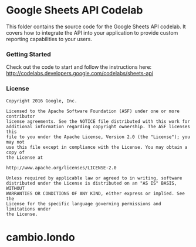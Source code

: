 # Google Sheets API Codelab

This folder contains the source code for the Google Sheets API codelab. It
covers how to integrate the API into your application to provide custom
reporting capabilities to your users.

### Getting Started

Check out the code to start and follow the instructions here:
http://codelabs.developers.google.com/codelabs/sheets-api

### License

```
Copyright 2016 Google, Inc.

Licensed to the Apache Software Foundation (ASF) under one or more contributor
license agreements. See the NOTICE file distributed with this work for
additional information regarding copyright ownership. The ASF licenses this
file to you under the Apache License, Version 2.0 (the "License"); you may not
use this file except in compliance with the License. You may obtain a copy of
the License at

http://www.apache.org/licenses/LICENSE-2.0

Unless required by applicable law or agreed to in writing, software
distributed under the License is distributed on an "AS IS" BASIS, WITHOUT
WARRANTIES OR CONDITIONS OF ANY KIND, either express or implied. See the
License for the specific language governing permissions and limitations under
the License.
```
# cambio.londo
